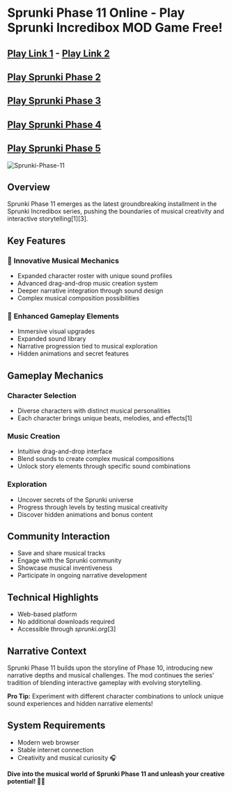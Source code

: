 # Sprunki Phase 11 Online - Play Sprunki Incredibox MOD Game Free!

## [Play Link 1](https://shorturl.at/6r0I5) - [Play Link 2](https://apkitech.com/)

## [Play Sprunki Phase 2](https://github.com/sprunki-phase-2-online-mod)

## [Play Sprunki Phase 3](https://github.com/sprunki-phase-3-online)

## [Play Sprunki Phase 4](https://github.com/sprunki-phase-4-online-mod)

## [Play Sprunki Phase 5](https://github.com/sprunki-phase-5-online-mod)

![Sprunki-Phase-11](https://github.com/user-attachments/assets/7d991036-748b-4d9a-9c4e-8dcf99aabff7)

## Overview

Sprunki Phase 11 emerges as the latest groundbreaking installment in the Sprunki Incredibox series, pushing the boundaries of musical creativity and interactive storytelling[1][3].

## Key Features

### 🎼 **Innovative Musical Mechanics**
- Expanded character roster with unique sound profiles
- Advanced drag-and-drop music creation system
- Deeper narrative integration through sound design
- Complex musical composition possibilities

### 🌈 **Enhanced Gameplay Elements**
- Immersive visual upgrades
- Expanded sound library
- Narrative progression tied to musical exploration
- Hidden animations and secret features

## Gameplay Mechanics

### Character Selection
- Diverse characters with distinct musical personalities
- Each character brings unique beats, melodies, and effects[1]

### Music Creation
- Intuitive drag-and-drop interface
- Blend sounds to create complex musical compositions
- Unlock story elements through specific sound combinations

### Exploration
- Uncover secrets of the Sprunki universe
- Progress through levels by testing musical creativity
- Discover hidden animations and bonus content

## Community Interaction

- Save and share musical tracks
- Engage with the Sprunki community
- Showcase musical inventiveness
- Participate in ongoing narrative development

## Technical Highlights

- Web-based platform
- No additional downloads required
- Accessible through *sprunki.org*[3]

## Narrative Context

Sprunki Phase 11 builds upon the storyline of Phase 10, introducing new narrative depths and musical challenges. The mod continues the series' tradition of blending interactive gameplay with evolving storytelling.

**Pro Tip:** Experiment with different character combinations to unlock unique sound experiences and hidden narrative elements!

## System Requirements

- Modern web browser
- Stable internet connection
- Creativity and musical curiosity 🎧

**Dive into the musical world of Sprunki Phase 11 and unleash your creative potential! 🚀🎶**
